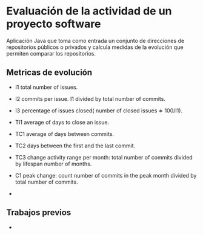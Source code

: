 # Evaluación de la actividad de un proyecto software
Aplicación Java que toma como entrada un conjunto de direcciones de repositorios públicos o privados y calcula  medidas de la evolución que permiten comparar los repositorios.

## Metricas de evolución
 - I1 total number of issues.
 - I2  commits  per  issue.  I1  divided  by  total  number  of
commits.
- I3 percentage of issues closed( number of closed issues ∗ 100/I1).
- TI1 average of days to close an issue.
- TC1 average of days between commits.
- TC2 days between the first and the last commit.
- TC3 change activity range per month: total number of
commits divided by lifespan number of months.
- C1 peak change: count number of commits in the peak
month divided by total number of commits.


- []()

## Trabajos previos
- []()
